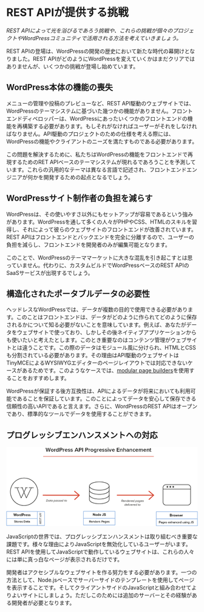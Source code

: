# REST APIが提供する挑戦

*REST APIによって光を浴びるであろう挑戦や、これらの挑戦が個々のプロジェクトやWordPressコミュニティで活用される方法を考えていきましょう。*

REST APIの登場は、WordPressの開発の歴史において新たな時代の幕開けとなりました。REST APIがどのようにWordPressを変えていくかはまだクリアではありませんが、いくつかの挑戦が登場し始めています。

## WordPress本体の機能の喪失

メニューの管理や投稿のプレビューなど、REST API駆動のウェブサイトでは、WordPressのテーマシステムに基づいた幾つかの機能がありません。フロントエンドディベロッパーは、WordPressにあったいくつかのフロントエンドの機能を再構築する必要があります。もしそれがなければユーザーがそれをしなければなりません。API駆動のプロジェクトのための仕様を考える際には、WordPressの機能やクライアントのニーズを満たすものである必要があります。

この問題を解決するために、私たちはWordPressの機能をフロントエンドで再現するためのRET APIベースのテーマシステムが現れるであろうことを予測しています。これらの汎用的なテーマは異なる言語で記述され、フロントエンドエンジニアが何かを開発するための起点となるでしょう。

## WordPressサイト制作者の負担を減らす

WordPressは、その使いやすさ以外にもセットアップが容易であるという強みがあります。WordPressを通して多くの人々がPHPやCSS、HTMLのスキルを習得し、それによって彼らのウェブサイトのフロントエンドが改善されています。REST APIはフロントエンドとバックエンドを完全に分離するので、ユーザーの負担を減らし、フロントエンドを開発者のみが編集可能となります。

このことで、WordPressのテーママーケットに大きな混乱を引き起こすとは思っていません。代わりに、カスタムビルドでWordPressベースのREST APIのSaaSサービスが出現するでしょう。

## 構造化されたポータブルデータの必要性

ヘッドレスなWordPressでは、データが複数の目的で使用できる必要があります。このことはフロントエンドは、データがどのように作られてどのように保存されるかについて知る必要がないことを意味しています。例えば、あなたがデータをウェブサイトで使っており、しかしその後ネイティブアプリケーションからも使いたいと考えたとします。このとき重要なのはコンテンツ管理がウェブサイトとは違うことです。この際のデータはモジュール風に分けられ、HTMLとCSSも分割されている必要があります。その理由はAPI駆動のウェブサイトはTinyMCEによるWYSIWYGエディターのページレイアウトでは対応できないケースがあるためです。このようなケースでは、[modular page builders](https://github.com/humanmade/modular-page-builder)を使用することをおすすめします。

WordPressが保証する後方互換性は、APIによるデータが将来においても利用可能であることを保証しています。このことによってデータを安心して保存できる信頼性の高いAPIであると言えます。さらに、WordPressのREST APIはオープンであり、標準的なツールでデータを使用することができます。

## プログレッシブエンハンスメントへの対応
![WordPressデータをNode.jsサーバー経由でフロントエンドに配信する](images/progressive.png)

JavaScriptの世界では、プログレッシブエンハンスメントは取り組むべき重要な課題です。様々な理由によりJavaScriptを無効化しているユーザーがいます。REST APIを使用してJavaScriptで動作しているウェブサイトは、これらの人々には単に真っ白なページが表示されるだけです。

開発者はアクセシブルなウェブサイトを作る努力をする必要があります。一つの方法として、Node.jsベースでサーバーサイドのテンプレートを使用してページを表示することです。そしてクライアントサイドのJavaScriptと組み合わせてよりよいサイトにしましょう。ただしこのためには追加のサーバーとその経験がある開発者が必要となります。
